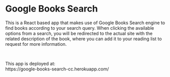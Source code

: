 <h1>Google Books Search</h1>
<p>This is a React based app that makes use of Google Books Search engine to find books according to your search query. When clicking the available options from a search, you will be redirected to the actual site with the related description of the book, where you can add it to your reading list to request for more information.</p><br>

<p>This app is deployed at:<br>https://google-books-search-cc.herokuapp.com/</p>